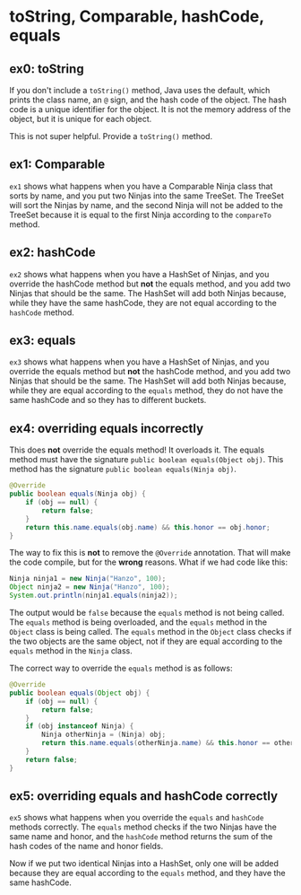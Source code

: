 # toString, Comparable, hashCode, equals

## ex0: toString

If you don't include a `toString()` method, Java uses the default, which prints the class name, an `@` sign, and the hash code of the object. The hash code is a unique identifier for the object. It is not the memory address of the object, but it is unique for each object.

This is not super helpful. Provide a `toString()` method.

## ex1: Comparable

`ex1` shows what happens when you have a Comparable Ninja class that sorts by name, and you put two Ninjas into the same TreeSet. The TreeSet will sort the Ninjas by name, and the second Ninja will not be added to the TreeSet because it is equal to the first Ninja according to the `compareTo` method.

## ex2: hashCode

`ex2` shows what happens when you have a HashSet of Ninjas, and you override the hashCode method but **not** the equals method, and you add two Ninjas that should be the same. The HashSet will add both Ninjas because, while they have the same hashCode, they are not equal according to the `hashCode` method.

## ex3: equals

`ex3` shows what happens when you have a HashSet of Ninjas, and you override the equals method but **not** the hashCode method, and you add two Ninjas that should be the same. The HashSet will add both Ninjas because, while they are equal according to the `equals` method, they do not have the same hashCode and so they has to different buckets.

## ex4: overriding equals incorrectly

This does **not** override the equals method! It overloads it. The equals method must have the signature `public boolean equals(Object obj)`. This method has the signature `public boolean equals(Ninja obj)`. 

```java
@Override
public boolean equals(Ninja obj) {
    if (obj == null) {
        return false;
    }
    return this.name.equals(obj.name) && this.honor == obj.honor;
}
```

The way to fix this is **not** to remove the `@Override` annotation. That will make the code compile, but for the **wrong** reasons. What if we had code like this:

```java
Ninja ninja1 = new Ninja("Hanzo", 100);
Object ninja2 = new Ninja("Hanzo", 100);
System.out.println(ninja1.equals(ninja2));
```

The output would be `false` because the `equals` method is not being called. The `equals` method is being overloaded, and the `equals` method in the `Object` class is being called. The `equals` method in the `Object` class checks if the two objects are the same object, not if they are equal according to the `equals` method in the `Ninja` class.

The correct way to override the `equals` method is as follows:
    
```java
@Override
public boolean equals(Object obj) {
    if (obj == null) {
        return false;
    }
    if (obj instanceof Ninja) {
        Ninja otherNinja = (Ninja) obj;
        return this.name.equals(otherNinja.name) && this.honor == otherNinja.honor;
    }
    return false;
}
```

## ex5: overriding equals and hashCode correctly

`ex5` shows what happens when you override the `equals` and `hashCode` methods correctly. The `equals` method checks if the two Ninjas have the same name and honor, and the `hashCode` method returns the sum of the hash codes of the name and honor fields.

Now if we put two identical Ninjas into a HashSet, only one will be added because they are equal according to the `equals` method, and they have the same hashCode.